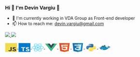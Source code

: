 ### Hi 👋 I'm Devin Vargiu 💪

- 🔭 I'm currently working in VDA Group as Front-end developer
- 📫 How to reach me: devin.vargiu@gmail.com

<div>
  <a href="https://github.com/devinvargiu/devinvargiu">
  <img height='200em' src="https://github-readme-stats.vercel.app/api?username=devinvargiu&show_icons=true&theme=dracula">
  <img height='200em' src="https://github-readme-stats.vercel.app/api/top-langs/?username=devinvargiu&layout=compact&langs_count=16&theme=dracula">
</div>
<div style="display: inline_block"><br>
  <img align="center" alt="javascript" height="30" width="40" src="https://raw.githubusercontent.com/devicons/devicon/master/icons/javascript/javascript-original.svg">
  <img align="center" alt="typescript" height="30" width="40" src="https://raw.githubusercontent.com/devicons/devicon/master/icons/typescript/typescript-original.svg">
  <img align="center" alt="react" height="30" width="40" src="https://raw.githubusercontent.com/devicons/devicon/master/icons/react/react-original.svg">
  <img align="center" alt="vue" height="30" width="40" src="https://raw.githubusercontent.com/devicons/devicon/master/icons/vuejs/vuejs-original.svg">
  <img align="center" alt="html5" height="30" width="40" src="https://raw.githubusercontent.com/devicons/devicon/master/icons/html5/html5-original.svg">
  <img align="center" alt="css3" height="30" width="40" src="https://raw.githubusercontent.com/devicons/devicon/master/icons/css3/css3-original.svg">
  <img align="center" alt="python" height="30" width="40" src="https://raw.githubusercontent.com/devicons/devicon/master/icons/python/python-original.svg">
  <img align="center" alt="docker" height="30" width="40" src="https://raw.githubusercontent.com/devicons/devicon/master/icons/docker/docker-original.svg">
</div>

  ##
